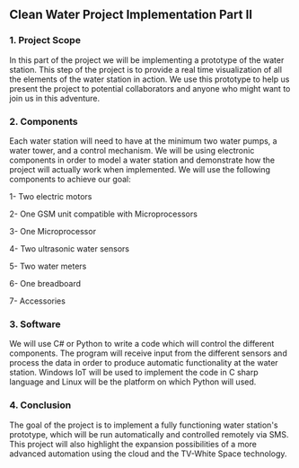## Clean Water Project Implementation Part II

### 1. Project Scope

In this part of the project we will be implementing a prototype of the water station. This step of the project is to provide a real time visualization of all the elements of the water station in action. We use this prototype to help us present the project to potential collaborators and anyone who might want to join us in this adventure.

### 2. Components

Each water station will need to have at the minimum two water pumps, a water tower, and a control mechanism. 
We will be using electronic components in order to model a water station and demonstrate how the project will actually work when implemented. We will use the following components to achieve our goal:


1- Two electric motors


2- One GSM unit compatible with Microprocessors


3- One Microprocessor


4- Two ultrasonic water sensors


5- Two water meters


6- One breadboard


7- Accessories


### 3. Software

We will use C# or Python to write a code which will control the different components. The program will receive input from the different sensors and process the data in order to produce automatic functionality at the water station. Windows IoT will be used to implement the code in C sharp language and Linux will be the platform on which Python will used.

### 4. Conclusion

The goal of the project is to implement a fully functioning water station's prototype, which will be run automatically and controlled remotely via SMS. This project will also highlight the expansion possibilities of a more advanced automation using the cloud and the TV-White Space technology. 


